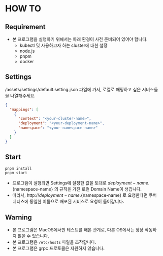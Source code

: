 # HOW TO

## Requirement

- 본 프로그램을 실행하기 위해서는 아래 환경이 사전 준비되어 있어야 합니다.
  - kubectl 및 사용하고자 하는 cluster에 대한 설정
  - node.js
  - pnpm
  - docker

## Settings

/assets/settings/default.setting.json 파일에 가서, 로컬로 매핑하고 싶은 서비스들을 나열해주세요.

```json
{
  "mappings": [
    {
      "context": "<your-cluster-name>",
      "deployment": "<your-deployment-name>",
      "namespace": "<your-namespace-name>"
    }
  ]
}
```

## Start

```sh
pnpm install
pnpm start
```

- 프로그램이 실행되면 Settings에 설정한 값을 토대로 ${deployment-name}.${namespace-name} 의 규칙을 가진 로컬 Domain Name이 생깁니다.
- 따라서, http://${deployment-name}.${namespace-name} 로 요청한다면 쿠버네티스에 동일한 이름으로 배포된 서비스로 요청이 들어갑니다.

## Warning

- 본 프로그램은 MacOS에서만 테스트를 해본 관계로, 다른 OS에서는 정상 작동하지 않을 수 있습니다.
- 본 프로그램은 `/etc/hosts` 파일을 조작합니다.
- 본 프로그램은 grpc 프로토콜은 지원하지 않습니다.
